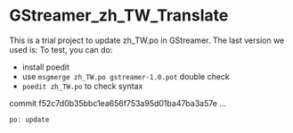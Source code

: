 
GStreamer_zh_TW_Translate
=========================
This is a trial project to update zh_TW.po in GStreamer. The last version we used is:
To test, you can do:

* install poedit
* use `msgmerge zh_TW.po gstreamer-1.0.pot` double check
* `poedit zh_TW.po` to check syntax


commit f52c7d0b35bbc1ea656f753a95d01ba47ba3a57e
...

    po: update

